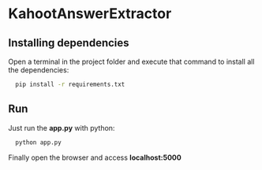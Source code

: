 # KahootAnswerExtractor

## Installing dependencies
Open a terminal in the project folder and execute that command to install all the dependencies:
~~~sh
  pip install -r requirements.txt
~~~

## Run
Just run the **app.py** with python:
~~~sh
  python app.py
~~~
Finally open the browser and access **localhost:5000**
